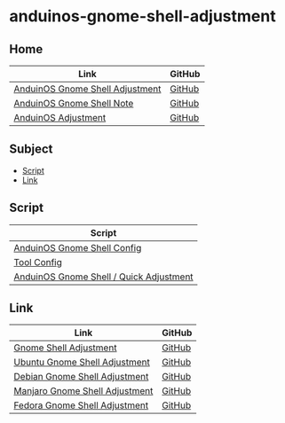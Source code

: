 

# anduinos-gnome-shell-adjustment




## Home

| Link | GitHub |
| ---- | ------ |
| [AnduinOS Gnome Shell Adjustment](https://samwhelp.github.io/anduinos-gnome-shell-adjustment/) | [GitHub](https://github.com/samwhelp/anduinos-gnome-shell-adjustment) |
| [AnduinOS Gnome Shell Note](https://samwhelp.github.io/note-about-anduinos-gnome-shell/) | [GitHub](https://github.com/samwhelp/note-about-anduinos-gnome-shell) |
| [AnduinOS Adjustment](https://samwhelp.github.io/anduinos-adjustment/) | [GitHub](https://github.com/samwhelp/anduinos-adjustment) |




## Subject

* [Script](#script)
* [Link](#link)




## Script

| Script |
| ------ |
| [AnduinOS Gnome Shell Config](https://github.com/samwhelp/anduinos-gnome-shell-adjustment) |
| [Tool Config](https://github.com/samwhelp/anduinos-adjustment/tree/main/prototype/main/tool-config/part) |
| [AnduinOS Gnome Shell / Quick Adjustment](https://github.com/samwhelp/note-about-anduinos-gnome-shell/tree/gh-pages/_demo/scripts/gnome-shell-adjustment) |




## Link

| Link | GitHub |
| ---- | ------ |
| [Gnome Shell Adjustment](https://samwhelp.github.io/gnome-shell-adjustment/) | [GitHub](https://github.com/samwhelp/gnome-shell-adjustment) |
| [Ubuntu Gnome Shell Adjustment](https://samwhelp.github.io/ubuntu-gnome-shell-adjustment/) | [GitHub](https://github.com/samwhelp/ubuntu-gnome-shell-adjustment) |
| [Debian Gnome Shell Adjustment](https://samwhelp.github.io/debian-gnome-shell-adjustment/) | [GitHub](https://github.com/samwhelp/debian-gnome-shell-adjustment) |
| [Manjaro Gnome Shell Adjustment](https://samwhelp.github.io/manjaro-gnome-shell-adjustment/) | [GitHub](https://github.com/samwhelp/manjaro-gnome-shell-adjustment) |
| [Fedora Gnome Shell Adjustment](https://samwhelp.github.io/fedora-gnome-shell-adjustment/) | [GitHub](https://github.com/samwhelp/fedora-gnome-shell-adjustment) |
